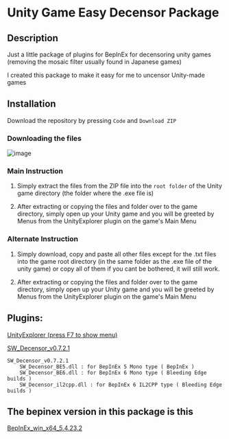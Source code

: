 # Unity Game Easy Decensor Package

## Description
Just a little package of plugins for BepInEx for decensoring unity games (removing the mosaic filter usually found in Japanese games)

I created this package to make it easy for me to uncensor Unity-made games


## Installation

Download the repository by pressing `Code` and `Download ZIP`

### Downloading the files
![image](https://github.com/user-attachments/assets/80b471d7-161c-409f-9e61-eee4dc265201)

### Main Instruction

1. Simply extract the files from the ZIP file into the `root folder` of the Unity game directory (the folder where the .exe file is)

2. After extracting or copying the files and folder over to the game directory, 
simply open up your Unity game and you will be greeted by Menus from the UnityExplorer plugin on the game's Main Menu


### Alternate Instruction

1. Simply download, copy and paste all other files except for the .txt files into the game root directory (in the same folder as the .exe file of the unity game)
or copy all of them if you cant be bothered, it will still work.

2. After extracting or copying the files and folder over to the game directory, 
simply open up your Unity game and you will be greeted by Menus from the UnityExplorer plugin on the game's Main Menu


## Plugins:
[UnityExplorer (press F7 to show menu)](https://thunderstore.io/package/sinai-dev/UnityExplorer/)


[SW_Decensor_v0.7.2.1](https://f95zone.to/threads/bepinex-plugin-sw_decensor-v0-7-2-1.223718/)

> 
    SW_Decensor_v0.7.2.1
        SW_Decensor_BE5.dll : for BepInEx 5 Mono type ( BepInEx )
        SW_Decensor_BE6.dll : for BepInEx 6 Mono type ( Bleeding Edge builds )
        SW_Decensor_il2cpp.dll : for BepInEx 6 IL2CPP type ( Bleeding Edge builds )





## The bepinex version in this package is this

[BepInEx_win_x64_5.4.23.2](https://github.com/BepInEx/BepInEx/releases/tag/v5.4.23.2)



